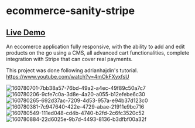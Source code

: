 # ecommerce-sanity-stripe

## [Live Demo](https://ecommerce-sanity-stripe-qyqp.vercel.app/)

An eccomerce application fully responsive, with the ability to add and edit products on the go using a CMS, all advanced cart functionalities, complete integration with Stripe that can cover real payments.

This project was done following adrianhajdin's tutorial. https://www.youtube.com/watch?v=4mOkFXyxfsU

![160780701-7bb38a57-76bd-49a2-a4ec-49f89c50a7c7](https://user-images.githubusercontent.com/106592392/213924166-dcf55372-85c2-4346-8e57-b06f7cc3c9b0.png)
![160780206-9cfe7c0a-3d8e-4a20-a055-b12efebe6c30](https://user-images.githubusercontent.com/106592392/213924170-f964c286-2724-4462-bf7b-dccdaf961120.png)
![160780265-692d37ac-7209-4d53-957a-e94b37d123c0](https://user-images.githubusercontent.com/106592392/213924172-fdbc9007-5634-4e57-b686-6072b65b5ec4.png)
![160780381-7c947640-422e-4729-abae-21911e9bc716](https://user-images.githubusercontent.com/106592392/213924177-e725d01f-5e55-4d86-a932-2725afa55036.png)
![160780549-111ed048-cd4b-4740-b2fd-2c6fc3520c52](https://user-images.githubusercontent.com/106592392/213924201-bc9fb26f-6750-4abe-bb51-1cdcc734e07e.png)
![160780884-22d6025e-9b7d-4493-8136-b3dfbf00a32f](https://user-images.githubusercontent.com/106592392/213924211-5aa65dbc-c46b-4ee5-a052-3501b71b647c.png)
